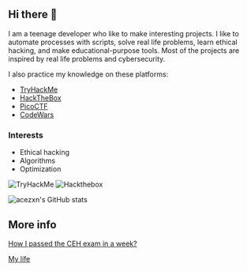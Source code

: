 ## Hi there 👋

I am a teenage developer who like to make interesting projects. I like to automate processes with scripts, solve real life problems, learn ethical hacking, and make educational-purpose tools. Most of the projects are inspired by real life problems and cybersecurity.

I also practice my knowledge on these platforms:
- [TryHackMe](https://tryhackme.com/p/acezxn)
- [HackTheBox](https://app.hackthebox.com/users/265097)
- [PicoCTF](https://play.picoctf.org/users/acezxn)
- [CodeWars](https://www.codewars.com/users/Daniel_Lee)


### Interests

- Ethical hacking
- Algorithms
- Optimization

 <img src="https://tryhackme-badges.s3.amazonaws.com/acezxn.png" alt="TryHackMe">
 <img src="https://www.hackthebox.com/badge/image/265097" alt="Hackthebox">
 
![acezxn's GitHub stats](https://github-readme-stats.vercel.app/api?username=acezxn&show_icons=true&theme=merko&include_all_commits=true)

## More info

[How I passed the CEH exam in a week?](https://gist.github.com/acezxn/e3da9fba0aaeeaa7723942399ad1be66)

[My life](https://gist.github.com/acezxn/dc3e5def23e11a7c0a2d111164c49a42)



